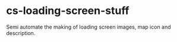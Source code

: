 # cs-loading-screen-stuff
Semi automate the making of loading screen images, map icon and description. 
